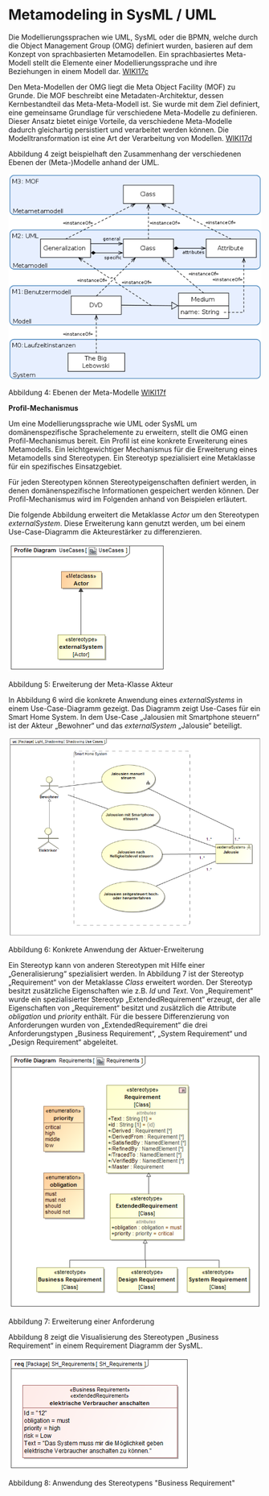 # Metamodeling in SysML / UML

Die Modellierungssprachen wie UML, SysML oder die BPMN, welche durch die Object Management Group (OMG) definiert wurden, basieren auf dem Konzept von sprachbasierten Metamodellen. Ein sprachbasiertes Meta-Modell stellt die Elemente einer Modellierungssprache und ihre Beziehungen in einem Modell dar. [WIKI17c](Quellen.md)

Den Meta-Modellen der OMG liegt die Meta Object Facility (MOF) zu Grunde. Die MOF beschreibt eine Metadaten-Architektur, dessen Kernbestandteil das Meta-Meta-Modell ist. Sie wurde mit dem Ziel definiert, eine gemeinsame Grundlage für verschiedene Meta-Modelle zu definieren. Dieser Ansatz bietet einige Vorteile, da verschiedene Meta-Modelle dadurch gleichartig persistiert und verarbeitet werden können. Die Modelltransformation ist eine Art der Verarbeitung von Modellen. [WIKI17d](Quellen.md)

Abbildung 4 zeigt beispielhaft den Zusammenhang der verschiedenen Ebenen der (Meta-)Modelle anhand der UML. 

![](/assets/hierarchie_der_metamodelle.png) 

Abbildung 4: Ebenen der Meta-Modelle [WIKI17f](Quellen.md)

**Profil-Mechanismus**

Um eine Modellierungssprache wie UML oder SysML um domänenspezifische Sprachelemente zu erweitern, stellt die OMG einen Profil-Mechanismus bereit. Ein Profil ist eine konkrete Erweiterung eines Metamodells. Ein leichtgewichtiger Mechanismus für die Erweiterung eines Metamodells sind Stereotypen. Ein Stereotyp spezialisiert eine Metaklasse für ein spezifisches Einsatzgebiet. 

Für jeden Stereotypen können Stereotypeigenschaften definiert werden, in denen domänenspezifische Informationen gespeichert werden können. Der Profil-Mechanismus wird im Folgenden anhand von Beispielen erläutert.

Die folgende Abbildung erweitert die Metaklasse *Actor* um den Stereotypen *externalSystem*. Diese Erweiterung kann genutzt werden, um bei einem Use-Case-Diagramm die Akteurestärker zu differenzieren.

![](/assets/UseCases.png) 

Abbildung 5: Erweiterung der Meta-Klasse Akteur

In Abbildung 6 wird die konkrete Anwendung eines *externalSystems* in einem Use-Case-Diagramm gezeigt. Das Diagramm zeigt Use-Cases für ein Smart Home System. In dem Use-Case „Jalousien mit Smartphone steuern“ ist der Akteur „Bewohner“ und das *externalSystem* „Jalousie“ beteiligt.

![](/assets/Shadowing_Use_Cases.png) 

Abbildung 6: Konkrete Anwendung der Aktuer-Erweiterung

Ein Stereotyp kann von anderen Stereotypen mit Hilfe einer „Generalisierung“ spezialisiert werden. In Abbildung 7 ist der Stereotyp „Requirement“ von der Metaklasse *Class* erweitert worden. Der Stereotyp besitzt zusätzliche Eigenschaften wie z.B. *Id* und *Text*. Von „Requirement“ wurde ein spezialisierter Stereotyp „ExtendedRequirement“ erzeugt, der alle Eigenschaften von „Requirement“ besitzt und zusätzlich die Attribute *obligation* und *priority* enthält. Für die bessere Differenzierung von Anforderungen wurden von „ExtendedRequirement“ die drei Anforderungstypen „Business Requirement“, „System Requirement“ und „Design Requirement“ abgeleitet.

![](/assets/Requirements.png) 

Abbildung 7: Erweiterung einer Anforderung

Abbildung 8 zeigt die Visualisierung des Stereotypen „Business Requirement“ in einem Requirement Diagramm der SysML.

![](/assets/SH_Requirements.png) 

Abbildung 8: Anwendung des Stereotypens "Business Requirement"

